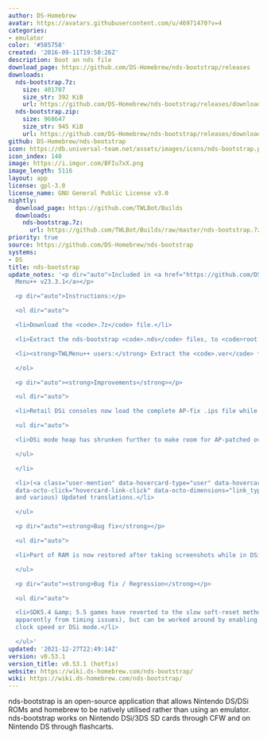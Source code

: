 ```yaml
---
author: DS-Homebrew
avatar: https://avatars.githubusercontent.com/u/46971470?v=4
categories:
- emulator
color: '#585758'
created: '2016-09-11T19:50:26Z'
description: Boot an nds file
download_page: https://github.com/DS-Homebrew/nds-bootstrap/releases
downloads:
  nds-bootstrap.7z:
    size: 401707
    size_str: 392 KiB
    url: https://github.com/DS-Homebrew/nds-bootstrap/releases/download/v0.53.1/nds-bootstrap.7z
  nds-bootstrap.zip:
    size: 968647
    size_str: 945 KiB
    url: https://github.com/DS-Homebrew/nds-bootstrap/releases/download/v0.53.1/nds-bootstrap.zip
github: DS-Homebrew/nds-bootstrap
icon: https://db.universal-team.net/assets/images/icons/nds-bootstrap.png
icon_index: 140
image: https://i.imgur.com/BFIu7xX.png
image_length: 5116
layout: app
license: gpl-3.0
license_name: GNU General Public License v3.0
nightly:
  download_page: https://github.com/TWLBot/Builds
  downloads:
    nds-bootstrap.7z:
      url: https://github.com/TWLBot/Builds/raw/master/nds-bootstrap.7z
priority: true
source: https://github.com/DS-Homebrew/nds-bootstrap
systems:
- DS
title: nds-bootstrap
update_notes: '<p dir="auto">Included in <a href="https://github.com/DS-Homebrew/TWiLightMenu/releases/tag/v23.3.1"><strong>TW</strong>i<strong>L</strong>ight
  Menu++ v23.3.1</a></p>

  <p dir="auto">Instructions:</p>

  <ol dir="auto">

  <li>Download the <code>.7z</code> file.</li>

  <li>Extract the nds-bootstrap <code>.nds</code> files, to <code>root:/_nds</code>.</li>

  <li><strong>TWLMenu++ users:</strong> Extract the <code>.ver</code> file to <code>root:/_nds/TWiLightMenu</code>.</li>

  </ol>

  <p dir="auto"><strong>Improvements</strong></p>

  <ul dir="auto">

  <li>Retail DSi consoles now load the complete AP-fix .ips file while in DSi mode.

  <ul dir="auto">

  <li>DSi mode heap has shrunken further to make room for AP-patched overlays.</li>

  </ul>

  </li>

  <li>(<a class="user-mention" data-hovercard-type="user" data-hovercard-url="/users/Epicpkmn11/hovercard"
  data-octo-click="hovercard-link-click" data-octo-dimensions="link_type:self" href="https://github.com/Epicpkmn11">@Epicpkmn11</a>
  and various) Updated translations.</li>

  </ul>

  <p dir="auto"><strong>Bug fix</strong></p>

  <ul dir="auto">

  <li>Part of RAM is now restored after taking screenshots while in DSi mode.</li>

  </ul>

  <p dir="auto"><strong>Bug fix / Regression</strong></p>

  <ul dir="auto">

  <li>SDK5.4 &amp; 5.5 games have reverted to the slow soft-reset method (due to crashing,
  apparently from timing issues), but can be worked around by enabling either TWL
  clock speed or DSi mode.</li>

  </ul>'
updated: '2021-12-27T22:49:14Z'
version: v0.53.1
version_title: v0.53.1 (hotfix)
website: https://wiki.ds-homebrew.com/nds-bootstrap/
wiki: https://wiki.ds-homebrew.com/nds-bootstrap/
---
```

nds-bootstrap is an open-source application that allows Nintendo DS/DSi ROMs and homebrew to be natively utilised rather than using an emulator. nds-bootstrap works on Nintendo DSi/3DS SD cards through CFW and on Nintendo DS through flashcarts.